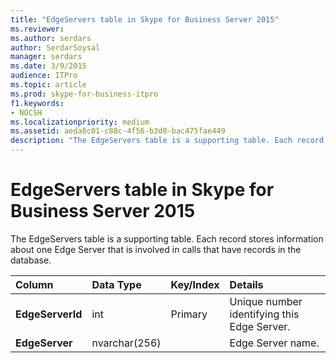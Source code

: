 ```yaml
---
title: "EdgeServers table in Skype for Business Server 2015"
ms.reviewer: 
ms.author: serdars
author: SerdarSoysal
manager: serdars
ms.date: 3/9/2015
audience: ITPro
ms.topic: article
ms.prod: skype-for-business-itpro
f1.keywords:
- NOCSH
ms.localizationpriority: medium
ms.assetid: aeda8c01-c88c-4f56-b3d0-bac475fae449
description: "The EdgeServers table is a supporting table. Each record stores information about one Edge Server that is involved in calls that have records in the database."
---
```


# EdgeServers table in Skype for Business Server 2015
 
The EdgeServers table is a supporting table. Each record stores information about one Edge Server that is involved in calls that have records in the database.
  
|**Column**|**Data Type**|**Key/Index**|**Details**|
|:-----|:-----|:-----|:-----|
|**EdgeServerId** <br/> |int  <br/> |Primary  <br/> |Unique number identifying this Edge Server.  <br/> |
|**EdgeServer** <br/> |nvarchar(256)  <br/> | <br/> |Edge Server name.  <br/> |
   

